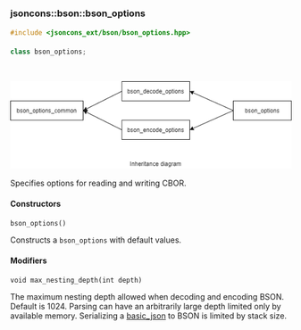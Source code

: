 ### jsoncons::bson::bson_options

```cpp
#include <jsoncons_ext/bson/bson_options.hpp>

class bson_options;
```

<br>

![bson_options](./diagrams/bson_options.png)

Specifies options for reading and writing CBOR.

#### Constructors

    bson_options()
Constructs a `bson_options` with default values. 

#### Modifiers

    void max_nesting_depth(int depth)
The maximum nesting depth allowed when decoding and encoding BSON. 
Default is 1024. Parsing can have an arbitrarily large depth
limited only by available memory. Serializing a [basic_json](../basic_json.md) to
BSON is limited by stack size.

